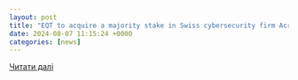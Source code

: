 ```yaml
---
layout: post
title: "EQT to acquire a majority stake in Swiss cybersecurity firm Acronis"
date: 2024-08-07 11:15:24 +0000
categories: [news]
---
```


[Читати далі](https://www.eu-startups.com/2024/08/eqt-to-acquire-a-majority-stake-in-swiss-cybersecurity-firm-acronis/)
